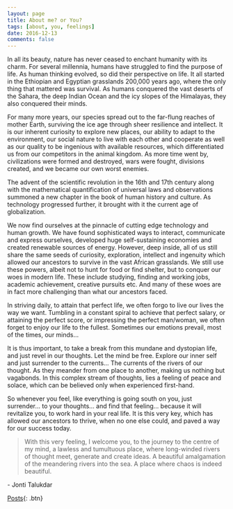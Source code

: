 ```yaml
---
layout: page
title: About me? or You?
tags: [about, you, feelings]
date: 2016-12-13
comments: false
---
```

    
In all its beauty, nature has never ceased to enchant humanity with its charm. For several millennia, humans have struggled to find the purpose of life. As human thinking evolved, so did their perspective on life. It all started in the Ethiopian and Egyptian grasslands 200,000 years ago, where the only thing that mattered was survival. As humans conquered the vast deserts of the Sahara, the deep Indian Ocean and the icy slopes of the Himalayas, they also conquered their minds. 

For many more years, our species spread out to the far-flung reaches of mother Earth, surviving the ice age through sheer resilience and intellect. It is our inherent curiosity to explore new places, our ability to adapt to the environment, our social nature to live with each other and cooperate as well as our quality to be ingenious with available resources, which differentiated us from our competitors in the animal kingdom. As more time went by, civilizations were formed and destroyed, wars were fought, divisions created, and we became our own worst enemies. 

The advent of the scientific revolution in the 16th and 17th century along with the mathematical quantification of universal laws and observations summoned a new chapter in the book of human history and culture. As technology progressed further, it brought with it the current age of globalization. 

We now find ourselves at the pinnacle of cutting edge technology and human growth. We have found sophisticated ways to interact, communicate and express ourselves, developed huge self-sustaining economies and created renewable sources of energy. However, deep inside, all of us still share the same seeds of curiosity, exploration, intellect and ingenuity which allowed our ancestors to survive in the vast African grasslands. We still use these powers, albeit not to hunt for food or find shelter, but to conquer our woes in modern life. These include studying, finding and working jobs, academic achievement, creative pursuits etc. And many of these woes are in fact more challenging than what our ancestors faced.

In striving daily, to attain that perfect life, we often forgo to live our lives the way we want. Tumbling in a constant spiral to achieve that perfect salary, or attaining the perfect score, or impressing the perfect man/woman, we often forget to enjoy our life to the fullest. Sometimes our emotions prevail, most of the times, our minds… 

It is thus important, to take a break from this mundane and dystopian life, and just revel in our thoughts. Let the mind be free. Explore our inner self and just surrender to the currents… The currents of the rivers of our thought. As they meander from one place to another, making us nothing but vagabonds. In this complex stream of thoughts, lies a feeling of peace and solace, which can be believed only when experienced first-hand.  

So whenever you feel, like everything is going south on you, just surrender… to your thoughts… and find that feeling… because it will revitalize you, to work hard in your real life. It is this very key, which has allowed our ancestors to thrive, when no one else could, and paved a way for our success today. 

>With this very feeling, I welcome you, to the journey to the centre of my mind, a lawless and tumultuous place, where long-winded rivers of thought meet, generate and create ideas. A beautiful amalgamation of the meandering rivers into the sea. A place where chaos is indeed beautiful.

<right>- Jonti Talukdar </right>
	
[Posts](https://jontitalukdar.github.io/posts/){: .btn}
